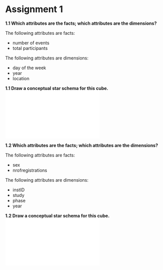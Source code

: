 # Assignment 1

**1.1 Which attributes are the facts; which attributes are the dimensions?**

The following attributes are facts:
- number of events
- total participants

The following attributes are dimensions:
- day of the week
- year
- location

**1.1 Draw a conceptual star schema for this cube.**
![Star Diagram](star.img)

**1.2 Which attributes are the facts; which attributes are the dimensions?**

The following attributes are facts:
- sex
- nrofregistrations

The following attributes are dimensions:
- instID
- study
- phase
- year

**1.2 Draw a conceptual star schema for this cube.**
![Star Diagram 2](star3.img)